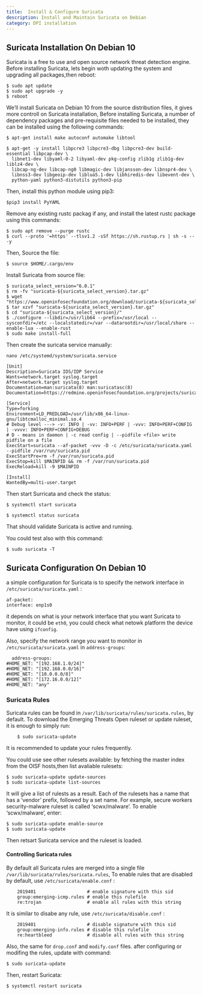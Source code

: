 ```yaml
---
title:  Install & Configure Suricata
description: Install and Maintain Suricata on Debian
category: DPI installation
---
```



## Suricata Installation On Debian 10

Suricata is a free to use and open source network threat detection engine. Before installing Suricata, lets begin woth updating the system and upgrading all packages,then reboot:

	$ sudo apt update
	$ sudo apt upgrade -y
	$ reboot 

We’ll install Suricata on Debian 10 from the source distribution files, it gives more controll on Suricata installation, Before installing Suricata, a number of dependency packages and pre-requisite files needed to be installed, they can be installed using the following commands:

	$ apt-get install make autoconf automake libtool

	$ apt-get -y install libpcre3 libpcre3-dbg libpcre3-dev build-essential libpcap-dev \
      libnet1-dev libyaml-0-2 libyaml-dev pkg-config zlib1g zlib1g-dev liblz4-dev \
      libcap-ng-dev libcap-ng0 libmagic-dev libjansson-dev libnspr4-dev \
      libnss3-dev libgeoip-dev liblua5.1-dev libhiredis-dev libevent-dev \
      python-yaml python3-distutils python3-pip 

 Then, install this python module using pip3:

 	$pip3 install PyYAML

Remove any existing rustc packag if any, and install the latest rustc package using this commands:

	$ sudo apt remove --purge rustc
	$ curl --proto '=https' --tlsv1.2 -sSf https://sh.rustup.rs | sh -s -- -y

Then, Source the file:

	$ source $HOME/.cargo/env

Install Suricata from source file:

	$ suricata_select_version="6.0.1"
	$ rm -fv "suricata-${suricata_select_version}.tar.gz"
	$ wget "https://www.openinfosecfoundation.org/download/suricata-${suricata_select_version}.tar.gz"
	$ tar xzvf "suricata-${suricata_select_version}.tar.gz"
	$ cd "suricata-${suricata_select_version}/"
	$ ./configure --libdir=/usr/lib64 --prefix=/usr/local --sysconfdir=/etc --localstatedir=/var --datarootdir=/usr/local/share --enable-lua --enable-rust
	$ sudo make install-full

Then create the suricata service manually:

	nano /etc/systemd/system/suricata.service

	[Unit]
	Description=Suricata IDS/IDP Service
	Wants=network.target syslog.target
	After=network.target syslog.target
	Documentation=man:suricata(8) man:suricatasc(8)
	Documentation=https://redmine.openinfosecfoundation.org/projects/suricata/wiki

	[Service]
	Type=forking
	Environment=LD_PREDLOAD=/usr/lib/x86_64-linux-gnu/libtcmalloc_minimal.so.4
	# Debug level ---> -v: INFO | -vv: INFO+PERF | -vvv: INFO+PERF+CONFIG | -vvvv: INFO+PERF+CONFIG+DEBUG
	# D - means in daemon | -c read config | --pidfile <file> write pidfile on a file
	ExecStart=suricata --af-packet -vvv -D -c /etc/suricata/suricata.yaml --pidfile /var/run/suricata.pid
	ExecStartPre=rm -f /var/run/suricata.pid
	ExecStop=kill $MAINPID && rm -f /var/run/suricata.pid
	ExecReload=kill -9 $MAINPID

	[Install]
	WantedBy=multi-user.target


Then start Surricata and check the status:

	$ systemctl start suricata 

	$ systemctl status suricata

That should validate Suricata is active and running. 

You could test also with this command:
	
	$ sudo suricata -T




## Suricata Configuration On Debian 10

a simple configuration for Suricata is to specify the network interface in `/etc/suricata/suricata.yaml` :
	
	af-packet:
    interface: enp1s0

it depends on what is your network interface that you want Suricata to monitor, it could be  `eth0`, you could check what netowk platform the device have using  ` ifconfig `.

Also, specify the network range you want to monitor in `/etc/suricata/suricata.yaml` in `address-groups`:	

	  address-groups:
    #HOME_NET: "[192.168.1.0/24]"
    #HOME_NET: "[192.168.0.0/16]"
    #HOME_NET: "[10.0.0.0/8]"
    #HOME_NET: "[172.16.0.0/12]"
    #HOME_NET: "any"


### Suricata Rules 

Suricata rules can be found in  `/var/lib/suricata/rules/suricata.rules`, by default. To download the Emerging Threats Open ruleset or update ruleset, it is enough to simply run:

		$ sudo suricata-update

It is recommended to update your rules frequently.

You could use see other rulesets available: by fetching the master index from the OISF hosts,then list avaliable rulesets:

	$ sudo suricata-update update-sources
	$ sudo suricata-update list-sources

It will give a list of rulests as a result. Each of the rulesets has a name that has a ‘vendor’ prefix, followed by a set name. For example, secure workers security-malware ruleset is called ‘scwx/malware’. To enable ‘scwx/malware’, enter:

	$ sudo suricata-update enable-source
	$ sudo suricata-update

Then retsart Suricata service and the ruleset is loaded. 

#### Controlling Suricata rules

By default all Suricata rules are merged into a single file `/var/lib/suricata/rules/suricata.rules`, To enable rules that are disabled by default, use `/etc/suricata/enable.conf` :

		2019401                   # enable signature with this sid
		group:emerging-icmp.rules # enable this rulefile
		re:trojan                 # enable all rules with this string

It is similar to disabe any rule, use  `/etc/suricata/disable.conf` :

		2019401                   # disable signature with this sid
		group:emerging-info.rules # disable this rulefile
		re:heartbleed             # disable all rules with this string

Also, the same for `drop.conf` and `modify.conf` files. after configuring or modifing the rules, update with command:

	$ sudo suricata-update

Then, restart Suricata:

	$ systemctl restart suricata